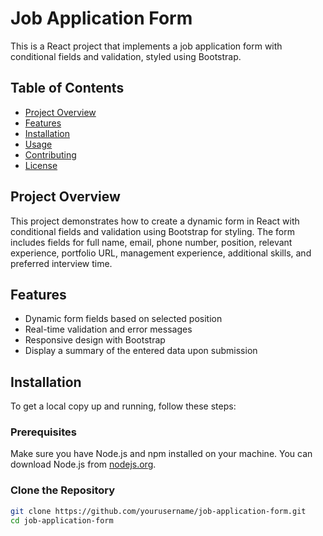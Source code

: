 # Job Application Form

This is a React project that implements a job application form with conditional fields and validation, styled using Bootstrap.

## Table of Contents

- [Project Overview](#project-overview)
- [Features](#features)
- [Installation](#installation)
- [Usage](#usage)
- [Contributing](#contributing)
- [License](#license)

## Project Overview

This project demonstrates how to create a dynamic form in React with conditional fields and validation using Bootstrap for styling. The form includes fields for full name, email, phone number, position, relevant experience, portfolio URL, management experience, additional skills, and preferred interview time.

## Features

- Dynamic form fields based on selected position
- Real-time validation and error messages
- Responsive design with Bootstrap
- Display a summary of the entered data upon submission

## Installation

To get a local copy up and running, follow these steps:

### Prerequisites

Make sure you have Node.js and npm installed on your machine. You can download Node.js from [nodejs.org](https://nodejs.org/).

### Clone the Repository

```bash
git clone https://github.com/yourusername/job-application-form.git
cd job-application-form
